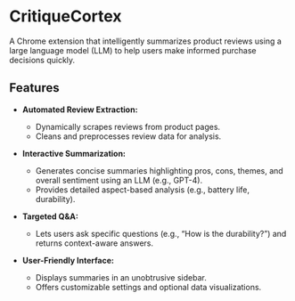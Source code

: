 # CritiqueCortex

A Chrome extension that intelligently summarizes product reviews using a large language model (LLM) to help users make informed purchase decisions quickly.

## Features

- **Automated Review Extraction:**  
  - Dynamically scrapes reviews from product pages.
  - Cleans and preprocesses review data for analysis.

- **Interactive Summarization:**  
  - Generates concise summaries highlighting pros, cons, themes, and overall sentiment using an LLM (e.g., GPT-4).
  - Provides detailed aspect-based analysis (e.g., battery life, durability).

- **Targeted Q&A:**  
  - Lets users ask specific questions (e.g., “How is the durability?”) and returns context-aware answers.

- **User-Friendly Interface:**  
  - Displays summaries in an unobtrusive sidebar.
  - Offers customizable settings and optional data visualizations.
